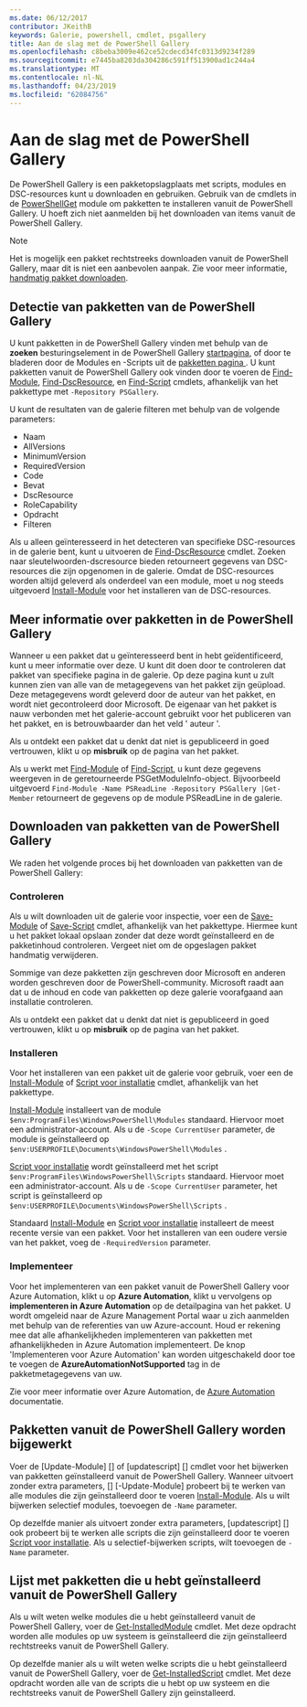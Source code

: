 ```yaml
---
ms.date: 06/12/2017
contributor: JKeithB
keywords: Galerie, powershell, cmdlet, psgallery
title: Aan de slag met de PowerShell Gallery
ms.openlocfilehash: c8beba3009e462ce52cdecd34fc0313d9234f289
ms.sourcegitcommit: e7445ba8203da304286c591ff513900ad1c244a4
ms.translationtype: MT
ms.contentlocale: nl-NL
ms.lasthandoff: 04/23/2019
ms.locfileid: "62084756"
---
```

# <a name="getting-started-with-the-powershell-gallery"></a>Aan de slag met de PowerShell Gallery

De PowerShell Gallery is een pakketopslagplaats met scripts, modules en DSC-resources kunt u downloaden en gebruiken. Gebruik van de cmdlets in de [PowerShellGet](/powershell/module/powershellget) module om pakketten te installeren vanuit de PowerShell Gallery. U hoeft zich niet aanmelden bij het downloaden van items vanuit de PowerShell Gallery.

> [!NOTE]
> Het is mogelijk een pakket rechtstreeks downloaden vanuit de PowerShell Gallery, maar dit is niet een aanbevolen aanpak.
> Zie voor meer informatie, [handmatig pakket downloaden](/powershell/gallery/how-to/working-with-packages/manual-download).

## <a name="discovering-packages-from-the-powershell-gallery"></a>Detectie van pakketten van de PowerShell Gallery

U kunt pakketten in de PowerShell Gallery vinden met behulp van de **zoeken** besturingselement in de PowerShell Gallery [startpagina](https://www.powershellgallery.com), of door te bladeren door de Modules en -Scripts uit de [pakketten pagina ](https://www.powershellgallery.com/packages). U kunt pakketten vanuit de PowerShell Gallery ook vinden door te voeren de [Find-Module][], [Find-DscResource], en [Find-Script][] cmdlets, afhankelijk van het pakkettype met `-Repository PSGallery`.

U kunt de resultaten van de galerie filteren met behulp van de volgende parameters:

- Naam
- AllVersions
- MinimumVersion
- RequiredVersion
- Code
- Bevat
- DscResource
- RoleCapability
- Opdracht
- Filteren

Als u alleen geïnteresseerd in het detecteren van specifieke DSC-resources in de galerie bent, kunt u uitvoeren de [Find-DscResource] cmdlet. Zoeken naar sleutelwoorden-dscresource bieden retourneert gegevens van DSC-resources die zijn opgenomen in de galerie.
Omdat de DSC-resources worden altijd geleverd als onderdeel van een module, moet u nog steeds uitgevoerd [Install-Module][] voor het installeren van de DSC-resources.

## <a name="learning-about-packages-in-the-powershell-gallery"></a>Meer informatie over pakketten in de PowerShell Gallery

Wanneer u een pakket dat u geïnteresseerd bent in hebt geïdentificeerd, kunt u meer informatie over deze. U kunt dit doen door te controleren dat pakket van specifieke pagina in de galerie. Op deze pagina kunt u zult kunnen zien van alle van de metagegevens van het pakket zijn geüpload. Deze metagegevens wordt geleverd door de auteur van het pakket, en wordt niet gecontroleerd door Microsoft. De eigenaar van het pakket is nauw verbonden met het galerie-account gebruikt voor het publiceren van het pakket, en is betrouwbaarder dan het veld ' auteur '.

Als u ontdekt een pakket dat u denkt dat niet is gepubliceerd in goed vertrouwen, klikt u op **misbruik** op de pagina van het pakket.

Als u werkt met [Find-Module][] of [Find-Script][], u kunt deze gegevens weergeven in de geretourneerde PSGetModuleInfo-object. Bijvoorbeeld uitgevoerd `Find-Module -Name PSReadLine -Repository PSGallery |Get-Member`
retourneert de gegevens op de module PSReadLine in de galerie.

## <a name="downloading-packages-from-the-powershell-gallery"></a>Downloaden van pakketten van de PowerShell Gallery

We raden het volgende proces bij het downloaden van pakketten van de PowerShell Gallery:

### <a name="inspect"></a>Controleren

Als u wilt downloaden uit de galerie voor inspectie, voer een de [Save-Module][] of [Save-Script][] cmdlet, afhankelijk van het pakkettype. Hiermee kunt u het pakket lokaal opslaan zonder dat deze wordt geïnstalleerd en de pakketinhoud controleren. Vergeet niet om de opgeslagen pakket handmatig verwijderen.

Sommige van deze pakketten zijn geschreven door Microsoft en anderen worden geschreven door de PowerShell-community.
Microsoft raadt aan dat u de inhoud en code van pakketten op deze galerie voorafgaand aan installatie controleren.

Als u ontdekt een pakket dat u denkt dat niet is gepubliceerd in goed vertrouwen, klikt u op **misbruik** op de pagina van het pakket.

### <a name="install"></a>Installeren

Voor het installeren van een pakket uit de galerie voor gebruik, voer een de [Install-Module][] of [Script voor installatie][] cmdlet, afhankelijk van het pakkettype.

[Install-Module][] installeert van de module `$env:ProgramFiles\WindowsPowerShell\Modules` standaard.
Hiervoor moet een administrator-account. Als u de `-Scope CurrentUser` parameter, de module is geïnstalleerd op `$env:USERPROFILE\Documents\WindowsPowerShell\Modules` .

[Script voor installatie][] wordt geïnstalleerd met het script `$env:ProgramFiles\WindowsPowerShell\Scripts` standaard.
Hiervoor moet een administrator-account. Als u de `-Scope CurrentUser` parameter, het script is geïnstalleerd op `$env:USERPROFILE\Documents\WindowsPowerShell\Scripts` .

Standaard [Install-Module][] en [Script voor installatie][] installeert de meest recente versie van een pakket.
Voor het installeren van een oudere versie van het pakket, voeg de `-RequiredVersion` parameter.

### <a name="deploy"></a>Implementeer

Voor het implementeren van een pakket vanuit de PowerShell Gallery voor Azure Automation, klikt u op **Azure Automation**, klikt u vervolgens op **implementeren in Azure Automation** op de detailpagina van het pakket. U wordt omgeleid naar de Azure Management Portal waar u zich aanmelden met behulp van de referenties van uw Azure-account. Houd er rekening mee dat alle afhankelijkheden implementeren van pakketten met afhankelijkheden in Azure Automation implementeert. De knop 'Implementeren voor Azure Automation' kan worden uitgeschakeld door toe te voegen de **AzureAutomationNotSupported** tag in de pakketmetagegevens van uw.

Zie voor meer informatie over Azure Automation, de [Azure Automation](/azure/automation) documentatie.

## <a name="updating-packages-from-the-powershell-gallery"></a>Pakketten vanuit de PowerShell Gallery worden bijgewerkt

Voer de [Update-Module] [] of [updatescript] [] cmdlet voor het bijwerken van pakketten geïnstalleerd vanuit de PowerShell Gallery. Wanneer uitvoert zonder extra parameters, [] [-Update-Module] probeert bij te werken van alle modules die zijn geïnstalleerd door te voeren [Install-Module][]. Als u wilt bijwerken selectief modules, toevoegen de `-Name` parameter. 

Op dezelfde manier als uitvoert zonder extra parameters, [updatescript] [] ook probeert bij te werken alle scripts die zijn geïnstalleerd door te voeren [Script voor installatie][]. Als u selectief-bijwerken scripts, wilt toevoegen de `-Name` parameter.

## <a name="list-packages-that-you-have-installed-from-the-powershell-gallery"></a>Lijst met pakketten die u hebt geïnstalleerd vanuit de PowerShell Gallery

Als u wilt weten welke modules die u hebt geïnstalleerd vanuit de PowerShell Gallery, voer de [Get-InstalledModule][] cmdlet. Met deze opdracht worden alle modules op uw systeem is geïnstalleerd die zijn geïnstalleerd rechtstreeks vanuit de PowerShell Gallery.

Op dezelfde manier als u wilt weten welke scripts die u hebt geïnstalleerd vanuit de PowerShell Gallery, voer de [Get-InstalledScript][] cmdlet. Met deze opdracht worden alle van de scripts die u hebt op uw systeem en die rechtstreeks vanuit de PowerShell Gallery zijn geïnstalleerd.

[Find-DscResource]: /powershell/module/powershellget/Find-DscResource
[Find-Module]: /powershell/module/powershellget/Find-Module
[Find-Script]: /powershell/module/powershellget/Find-Script
[Get-InstalledModule]: /powershell/module/powershellget/Get-InstalledModule
[Get-InstalledScript]: /powershell/module/powershellget/Get-InstalledScript
[Install-Module]: /powershell/module/powershellget/Install-Module
[Script voor installatie]: /powershell/module/powershellget/Install-Script
[Publish-Module]: /powershell/module/powershellget/Publish-Module
[Publish-Script]: /powershell/module/powershellget/Publish-Script
[Register-PSRepository]: /powershell/module/powershellget/Register-Repository
[Save-Module]: /powershell/module/powershellget/Save-Module
[Save-Script]: /powershell/module/powershellget/Save-Script

